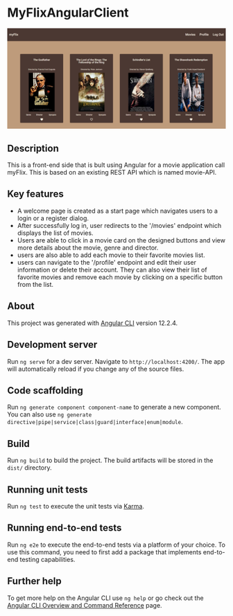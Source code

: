 # MyFlixAngularClient
<p align="center">
  <img src="src/assets/myflix-angular-screen1.PNG" width="520">
  </p>
  
## Description
This is a front-end side that is bult using Angular for a movie application call myFlix. This is based on an existing REST API which is named movie-API.

## Key features
- A welcome page is created as a start page which navigates users to a login or a register dialog.
- After successfully log in, user redirects to the '/movies' endpoint which displays the list of movies.
- Users are able to click in a movie card on the designed buttons and view more details about the movie, genre and director.
- users are also able to add each movie to their favorite movies list.
- users can navigate to the '/profile' endpoint and edit their user information or delete their account. They can also view their list of favorite movies and remove each movie by clicking on a specific button from the list.

## About
This project was generated with [Angular CLI](https://github.com/angular/angular-cli) version 12.2.4.

## Development server

Run `ng serve` for a dev server. Navigate to `http://localhost:4200/`. The app will automatically reload if you change any of the source files.

## Code scaffolding

Run `ng generate component component-name` to generate a new component. You can also use `ng generate directive|pipe|service|class|guard|interface|enum|module`.

## Build

Run `ng build` to build the project. The build artifacts will be stored in the `dist/` directory.

## Running unit tests

Run `ng test` to execute the unit tests via [Karma](https://karma-runner.github.io).

## Running end-to-end tests

Run `ng e2e` to execute the end-to-end tests via a platform of your choice. To use this command, you need to first add a package that implements end-to-end testing capabilities.

## Further help

To get more help on the Angular CLI use `ng help` or go check out the [Angular CLI Overview and Command Reference](https://angular.io/cli) page.
